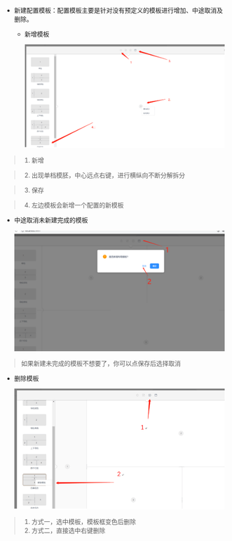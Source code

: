 
* 新建配置模板：配置模板主要是针对没有预定义的模板进行增加、中途取消及删除。

  * 新增模板

    ![新增](../image/平台介绍/template2.png  ':class=lazyload')

>1. 新增

>2. 出现单档模胚，中心远点右键，进行横纵向不断分解拆分

>3. 保存

>4. 左边模板会新增一个配置的新模板

  * 中途取消未新建完成的模板

    ![如何取消未新建完成的模板](../image/平台介绍/template1.png  ':class=lazyload')

>如果新建未完成的模板不想要了，你可以点保存后选择取消

  * 删除模板

    ![删除](../image/平台介绍/template3.png  ':class=lazyload')
  
>1. 方式一，选中模板，模板框变色后删除
>2. 方式二，直接选中右键删除
